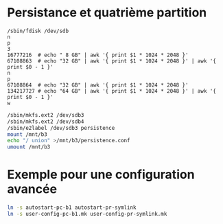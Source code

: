 # Persistance et quatrième partition
```
/sbin/fdisk /dev/sdb
n
p
3
16777216  # echo " 8 GB" | awk '{ print $1 * 1024 * 2048 }'
67108863  # echo "32 GB" | awk '{ print $1 * 1024 * 2048 }' | awk '{ print $0 - 1 }'
n
p
67108864  # echo "32 GB" | awk '{ print $1 * 1024 * 2048 }'
134217727 # echo "64 GB" | awk '{ print $1 * 1024 * 2048 }' | awk '{ print $0 - 1 }'
w
```
```sh
/sbin/mkfs.ext2 /dev/sdb3
/sbin/mkfs.ext2 /dev/sdb4
/sbin/e2label /dev/sdb3 persistence
mount /mnt/b3
echo "/ union" >/mnt/b3/persistence.conf
umount /mnt/b3
```

# Exemple pour une configuration avancée
```sh
ln -s autostart-pc-b1 autostart-pr-symlink
ln -s user-config-pc-b1.mk user-config-pr-symlink.mk
```
